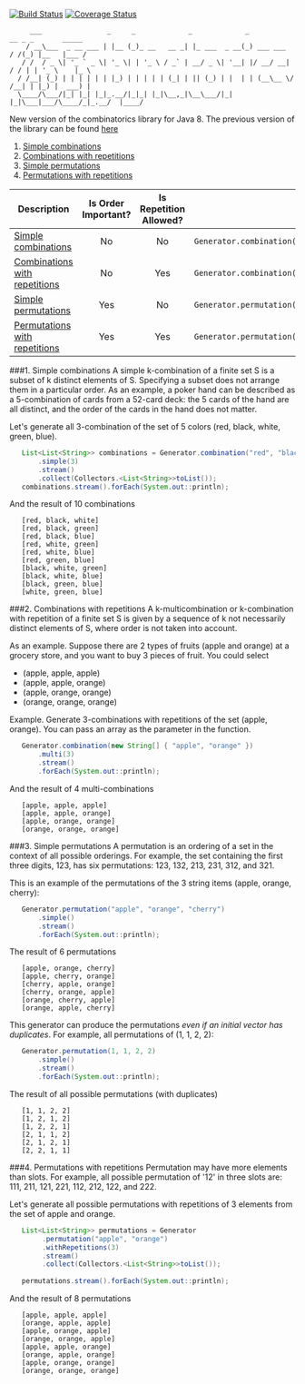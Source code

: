 [![Build Status](https://secure.travis-ci.org/dpaukov/combinatoricslib3.svg)](http://travis-ci.org/dpaukov/combinatoricslib3) 
[![Coverage Status](https://coveralls.io/repos/github/dpaukov/combinatoricslib3/badge.svg?branch=master)](https://coveralls.io/github/dpaukov/combinatoricslib3?branch=master)

```
     ___                _     _             _             _             __ _ _       _____ 
    / __\___  _ __ ___ | |__ (_)_ __   __ _| |_ ___  _ __(_) ___ ___   / /(_) |__   |___ / 
   / /  / _ \| '_ ` _ \| '_ \| | '_ \ / _` | __/ _ \| '__| |/ __/ __| / / | | '_ \    |_ \ 
  / /__| (_) | | | | | | |_) | | | | | (_| | || (_) | |  | | (__\__ \/ /__| | |_) |  ___) |
  \____/\___/|_| |_| |_|_.__/|_|_| |_|\__,_|\__\___/|_|  |_|\___|___/\____/_|_.__/  |____/ 
```  

New version of the combinatorics library for Java 8. The previous version of the library can 
be found [here](https://github.com/dpaukov/combinatoricslib)

1. [Simple combinations](#1-simple-combinations)
2. [Combinations with repetitions](#2-combinations-with-repetitions)
3. [Simple permutations](#3-simple-permutations)
4. [Permutations with repetitions](#4-permutations-with-repetitions)


| Description                      | Is Order Important? | Is Repetition Allowed? | Stream  |
|----------------------------------|:-------------------:|:----------------------:|---------| 
| [Simple combinations](#1-simple-combinations) | No | No | `Generator.combination(...).simple(n).stream()` |
| [Combinations with repetitions](#2-combinations-with-repetitions) | No | Yes | `Generator.combination(...).multi(n).stream()` |
| [Simple permutations](#3-simple-permutations) | Yes | No | `Generator.permutation(...).multi(n).stream()` |
| [Permutations with repetitions](#4-permutations-with-repetitions) | Yes | Yes | `Generator.permutation(...).withRepetitions(n).stream()` |


###1. Simple combinations
A simple k-combination of a finite set S is a subset of k distinct elements of S. 
Specifying a subset does not arrange them in a particular order. As an example, a poker hand can 
be described as a 5-combination of cards from a 52-card deck: the 5 cards of the hand are all distinct, 
and the order of the cards in the hand does not matter.

Let's generate all 3-combination of the set of 5 colors (red, black, white, green, blue).

```java
   List<List<String>> combinations = Generator.combination("red", "black", "white", "green", "blue")
       .simple(3)
       .stream()
       .collect(Collectors.<List<String>>toList());
   combinations.stream().forEach(System.out::println);

```
And the result of 10 combinations
```
   [red, black, white]
   [red, black, green]
   [red, black, blue]
   [red, white, green]
   [red, white, blue]
   [red, green, blue]
   [black, white, green]
   [black, white, blue]
   [black, green, blue]
   [white, green, blue]
```

###2. Combinations with repetitions
A k-multicombination or k-combination with repetition of a finite set S is given by a sequence of 
k not necessarily distinct elements of S, where order is not taken into account.

As an example. Suppose there are 2 types of fruits (apple and orange) at a grocery store, and you 
want to buy 3 pieces of fruit. You could select
- (apple, apple, apple)
- (apple, apple, orange)
- (apple, orange, orange)
- (orange, orange, orange)

Example. Generate 3-combinations with repetitions of the set (apple, orange). You can pass an array 
as the parameter in the function.
```java
   Generator.combination(new String[] { "apple", "orange" })
       .multi(3)
       .stream()
       .forEach(System.out::println);
```
And the result of 4 multi-combinations
```
   [apple, apple, apple]
   [apple, apple, orange]
   [apple, orange, orange]
   [orange, orange, orange]
```

###3. Simple permutations
A permutation is an ordering of a set in the context of all possible orderings. For example, the set 
containing the first three digits, 123, has six permutations: 123, 132, 213, 231, 312, and 321.

This is an example of the permutations of the 3 string items (apple, orange, cherry):

```java
   Generator.permutation("apple", "orange", "cherry")
       .simple()
       .stream()
       .forEach(System.out::println);
```

The result of 6 permutations
```
   [apple, orange, cherry]
   [apple, cherry, orange]
   [cherry, apple, orange]
   [cherry, orange, apple]
   [orange, cherry, apple]
   [orange, apple, cherry]
```

This generator can produce the permutations *even if an initial vector has duplicates*. For example, 
all permutations of (1, 1, 2, 2):

```java
   Generator.permutation(1, 1, 2, 2)
       .simple()
       .stream()
       .forEach(System.out::println);
```

The result of all possible permutations (with duplicates) 
```
   [1, 1, 2, 2]
   [1, 2, 1, 2]
   [1, 2, 2, 1]
   [2, 1, 1, 2]
   [2, 1, 2, 1]
   [2, 2, 1, 1]
```


###4. Permutations with repetitions
Permutation may have more elements than slots. For example, all possible permutation of '12' 
in three slots are: 111, 211, 121, 221, 112, 212, 122, and 222.

Let's generate all possible permutations with repetitions of 3 elements from the set of apple and orange.

```java
   List<List<String>> permutations = Generator
        .permutation("apple", "orange")
        .withRepetitions(3)
        .stream()
        .collect(Collectors.<List<String>>toList());
        
   permutations.stream().forEach(System.out::println);
```

And the result of 8 permutations

```
   [apple, apple, apple]
   [orange, apple, apple]
   [apple, orange, apple]
   [orange, orange, apple]
   [apple, apple, orange]
   [orange, apple, orange]
   [apple, orange, orange]
   [orange, orange, orange]
```
